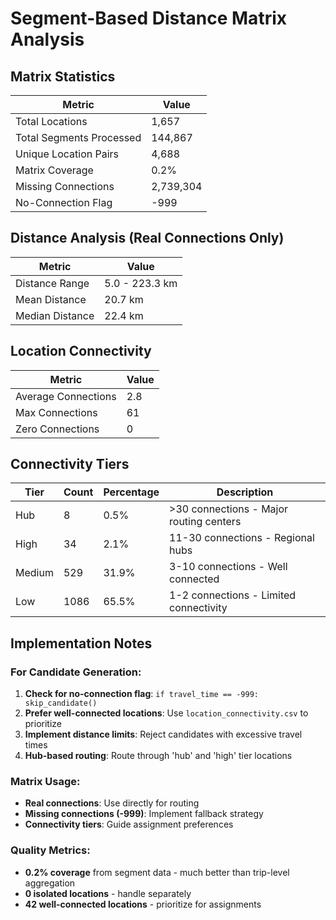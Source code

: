 # Segment-Based Distance Matrix Analysis

## Matrix Statistics

| Metric | Value |
|--------|--------|
| Total Locations | 1,657 |
| Total Segments Processed | 144,867 |
| Unique Location Pairs | 4,688 |
| Matrix Coverage | 0.2% |
| Missing Connections | 2,739,304 |
| No-Connection Flag | -999 |

## Distance Analysis (Real Connections Only)

| Metric | Value |
|--------|--------|
| Distance Range | 5.0 - 223.3 km |
| Mean Distance | 20.7 km |
| Median Distance | 22.4 km |

## Location Connectivity

| Metric | Value |
|--------|--------|
| Average Connections | 2.8 |
| Max Connections | 61 |
| Zero Connections | 0 |

## Connectivity Tiers

| Tier | Count | Percentage | Description |
|------|-------|------------|-------------|
| Hub | 8 | 0.5% | >30 connections - Major routing centers |
| High | 34 | 2.1% | 11-30 connections - Regional hubs |
| Medium | 529 | 31.9% | 3-10 connections - Well connected |
| Low | 1086 | 65.5% | 1-2 connections - Limited connectivity |


## Implementation Notes

### For Candidate Generation:
1. **Check for no-connection flag**: `if travel_time == -999: skip_candidate()`
2. **Prefer well-connected locations**: Use `location_connectivity.csv` to prioritize
3. **Implement distance limits**: Reject candidates with excessive travel times
4. **Hub-based routing**: Route through 'hub' and 'high' tier locations

### Matrix Usage:
- **Real connections**: Use directly for routing
- **Missing connections (-999)**: Implement fallback strategy
- **Connectivity tiers**: Guide assignment preferences

### Quality Metrics:
- **0.2% coverage** from segment data - much better than trip-level aggregation
- **0 isolated locations** - handle separately
- **42 well-connected locations** - prioritize for assignments
